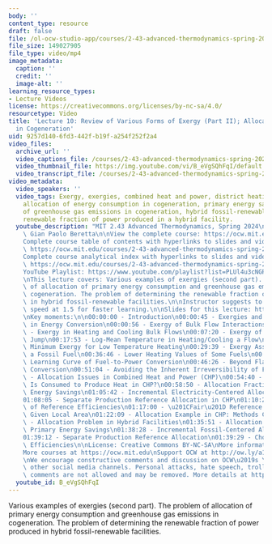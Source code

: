```yaml
---
body: ''
content_type: resource
draft: false
file: /ol-ocw-studio-app/courses/2-43-advanced-thermodynamics-spring-2024/ocw_243_lecture10_2024mar08_360p_16_9.mp4
file_size: 149027905
file_type: video/mp4
image_metadata:
  caption: ''
  credit: ''
  image-alt: ''
learning_resource_types:
- Lecture Videos
license: https://creativecommons.org/licenses/by-nc-sa/4.0/
resourcetype: Video
title: 'Lecture 10: Review of Various Forms of Exergy (Part II); Allocation of Consumptions
  in Cogeneration'
uid: 9257d140-6fd3-442f-b19f-a254f252f2a4
video_files:
  archive_url: ''
  video_captions_file: /courses/2-43-advanced-thermodynamics-spring-2024/1zstHRz9gxzNc0kjv-fykGMU9GI_GRs60_transcript.webvtt
  video_thumbnail_file: https://img.youtube.com/vi/B_eVgSQhFqI/default.jpg
  video_transcript_file: /courses/2-43-advanced-thermodynamics-spring-2024/1zstHRz9gxzNc0kjv-fykGMU9GI_GRs60_transcript.pdf
video_metadata:
  video_speakers: ''
  video_tags: Exergy, exergies, combined heat and power, district heating, cogeneration,
    allocation of energy consumption in cogeneration, primary energy savings, allocation
    of greenhouse gas emissions in cogeneration, hybrid fossil-renewable power plant,
    renewable fraction of power produced in a hybrid facility.
  youtube_description: "MIT 2.43 Advanced Thermodynamics, Spring 2024\nInstructor:\
    \ Gian Paolo Beretta\n\nView the complete course: https://ocw.mit.edu/courses/2-43-advanced-thermodynamics-spring-2024/\n\
    Complete course table of contents with hyperlinks to slides and video timestamps:\
    \ https://ocw.mit.edu/courses/2-43-advanced-thermodynamics-spring-2024/resources/mit2_43_s24_toc_slides_pdf/\n\
    Complete course analytical index with hyperlinks to slides and video timestamps:\
    \ https://ocw.mit.edu/courses/2-43-advanced-thermodynamics-spring-2024/resources/mit2_43_s24_index_slides_pdf/\n\
    YouTube Playlist: https://www.youtube.com/playlist?list=PLUl4u3cNGP6309d0oJDiVo1CvxUQXJ2il\n\
    \nThis lecture covers: Various examples of exergies (second part). The problem\
    \ of allocation of primary energy consumption and greenhouse gas emissions in\
    \ cogeneration. The problem of determining the renewable fraction of power produced\
    \ in hybrid fossil-renewable facilities.\n\nInstructor suggests to set viewing\
    \ speed at 1.5 for faster learning.\n\nSlides for this lecture: https://ocw.mit.edu/courses/2-43-advanced-thermodynamics-spring-2024/resources/mit2_43_s24_lec10_pdf/\n\
    \nKey moments:\n\n00:00:00 - Introduction\n00:00:45 - Exergies and Efficiencies\
    \ in Energy Conversion\n00:00:56 - Exergy of Bulk Flow Interactions\n00:01:41\
    \ - Exergy in Heating and Cooling Bulk Flows\n00:07:20 - Exergy of an Hydraulic\
    \ Jump\n00:17:53 - Log-Mean Temperature in Heating/Cooling a Flow\n00:22:22 -\
    \ Minimum Exergy for Low Temperature Heating\n00:29:39 - Exergy Associated with\
    \ a Fossil Fuel\n00:36:46 - Lower Heating Values of Some Fuels\n00:39:24 - The\
    \ Learning Curve of Fuel-to-Power Conversion\n00:46:26 - Beyond Flame-Based Fuel-to-Power\
    \ Conversion\n00:51:04 - Avoiding the Inherent Irreversibility of Flames\n00:53:30\
    \ - Allocation Issues in Combined Heat and Power (CHP)\n00:54:40 - How Much Fuel\
    \ Is Consumed to Produce Heat in CHP?\n00:58:50 - Allocation Fractions and Primary\
    \ Energy Savings\n01:05:42 - Incremental Electricity-Centered Allocation in CHP\n\
    01:08:05 - Separate Production Reference Allocation in CHP\n01:10:21 - Choice\
    \ of Reference Efficiencies\n01:17:00 - \u201CFair\u201D Reference Values in a\
    \ Given Local Area\n01:22:09 - Allocation Example in CHP: Methods Compared\n01:29:16\
    \ - Allocation Problem in Hybrid Facilities\n01:35:51 - Allocation Fractions and\
    \ Primary Energy Savings\n01:38:28 - Incremental Fossil-Centered Allocation\n\
    01:39:12 - Separate Production Reference Allocation\n01:39:29 - Choice of Reference\
    \ Efficiencies\n\nLicense: Creative Commons BY-NC-SA\nMore information at https://ocw.mit.edu/terms\n\
    More courses at https://ocw.mit.edu\nSupport OCW at http://ow.ly/a1If50zVRlQ\n\
    \nWe encourage constructive comments and discussion on OCW\u2019s YouTube and\
    \ other social media channels. Personal attacks, hate speech, trolling, and inappropriate\
    \ comments are not allowed and may be removed. More details at https://ocw.mit.edu/comments."
  youtube_id: B_eVgSQhFqI
---
```

Various examples of exergies (second part). The problem of allocation of primary energy consumption and greenhouse gas emissions in cogeneration. The problem of determining the renewable fraction of power produced in hybrid fossil-renewable facilities.